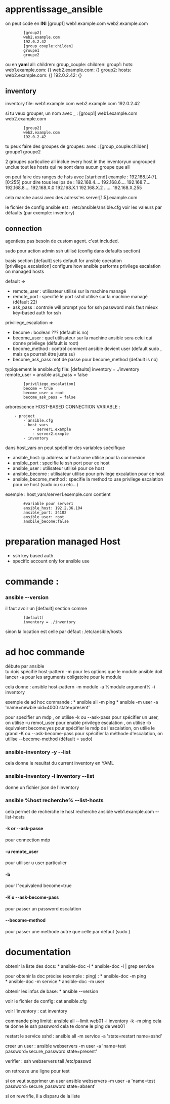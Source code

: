 # apprentissage_ansible

on peut code en **INI**
            [group1]
            web1.example.com
            web2.example.com

            [group2]
            web2.example.com
            192.0.2.42
            [group_couple:childen]
            groupe1
            groupe2
ou en **yaml**
            all:
              children:
                group_couple:
                  children:
                    group1:
                      hots: 
                        web1.example.com: {}
                        web2.example.com: {}
                   group2:
                      hosts:
                        web2.example.com: {}
                        192.0.2.42: {}

## inventory

inventory file:
            web1.example.com
            web2.example.com
            192.0.2.42

si tu veux grouper, un nom avec _ : 
            [group1]
            web1.example.com
            web2.example.com

            [group2]
            web2.example.com
            192.0.2.42

tu peux faire des groupes de groupes:
avec :
            [group_couple:childen]
            groupe1
            groupe2



2 groupes particuliee
all inclue every host in the inventoryun 
ungrouped unclue tout les hosts qui ne sont dans aucun groupe que all


on peut faire des ranges de hsts  avec [start:end] 
example :
            192.168.[4:7].[0:255] pour dire tous les ips de :
            192.168.4....   192.168.6.... 192.168.7.... 192.168.8....
            192.168.X.0 192.168.X.1 192.168.X.2 ...... 192.168.X.255

cela marche aussi avec des adress'es
            server[1:5].example.com


le fichier de config ansible est :
/etc/ansible/ansible.cfg
voir les valeurs par défaults (par exemple: inventory)


## connection

agentless,pas besoin de custom agent. c'est included.

sudo pour action admin
ssh utilisé (config dans defaults section)

basis section
[default] 
            sets default for ansible operation
[priviliege_escalation] 
            configure how ansible performs privilege escalation on managed hosts

default =>
* remote_user : utilisateur utilisé sur la machine managé
* remote_port : specifié le port sshd utilisé sur la machine managé (défault 22)
* ask_pass : controle will prompt you for ssh password  mais faut mieux key-based auth for ssh

priviliege_escalation => 
* become : boolean   ???  (default is no)
* become_user : quel utilisateur sur la machine ansible sera celui qui donne privilege   (défault is root)
* become_method : control comment ansible devient user (default sudo , mais ça pourrait être juste su)
* become_ask_pass  mot de passe pour become_method (default is no)

typiquement le ansible.cfg file:
            [defaults]
            inventory = ./inventory
            remote_user = ansible
            ask_pass = false

            [priviliege_escalation]
            become = true
            become_user = root
            become_ask_pass = false
  


arborescence HOST-BASED CONNECTION VARIABLE :

        - project 
            - ansible.cfg
            - host_vars
                - server1.example
                - server2.exmple
            - inventory
  
dans host_vars on peut spécifier des variables spécifique

* ansible_host: ip address or hostname utilise pour la connnexion 
* ansible_port : specifie le ssh port pour  ce host
* ansible_user : utilisateur utilisé pour ce host
* ansible_become : utilisateur utilise pour privilege excalation pour  ce host
* ansible_become_method : specifie la method to use privilege escalation pour  ce host (sudo ou su etc...)



exemple :
host_vars/server1.exemple.com contient

            #variable pour server1
            ansible_host: 192.2.36.104
            ansible_port: 34102
            ansible_user: root
            ansbile_become:false

# preparation managed Host

* ssh key based auth 
* specific account only for ansible use





# commande :

### ansible --version 
il faut avoir un [default] section comme 

            [default]
            inventory = ./inventory

sinon la location est celle par défaut : 
/etc/ansible/hosts

# ad hoc commande

débute par ansible  
tu dois spécifié host-pattern
-m pour les options que le module ansible doit lancer
-a pour les arguments obligatoire pour le module

cela donne :  ansible host-pattern -m module -a %module argument% -i inventory

exemple de ad hoc commande :
            * ansible all -m ping
            * ansible -m user -a 'name=newbie uid=4000 state=present'

pour specifier un mdp , on utilise -k ou --ask-pass
pour spécifier un user, on utilise -u remot_user 
pour enable privilege escalation , on utilise -b équivalent become:yes
pour spécifier le mdp de l'escalation, on utilie le grand -K ou --ask-become-pass
pour spécifier la méthode d'escalation, on utilise --become-method  (défault = sudo)





### ansible-inventory -y --list
cela donne le resultat du current inventory en YAML

### ansible-inventory -i inventory --list
donne un fichier json de l'inventory

### ansible %host recherche% --list-hosts
cela permet de recherche le host recherche 
                        ansible web1.example.com --list-hosts


#### -k or --ask-passe 
pour connection mdp

#### -u remote_user 
pour utiliser u user particulier

#### -b 
pour l"equivalend become=true

#### -K o --ask-become-pass
pour passer un password escalation

#### --become-method 
pour passer une methode autre que celle par défaut (sudo )



# documentation

obtenir la liste des docs:
                        * ansible-doc -l 
                        * ansible-doc -l | grep service

pour obtenir la doc précise (exemple : ping) :
                        * ansible-doc -m ping  
                        * ansible-doc -m service
                        * ansible-doc -m user

obtenir les infos de base:
            * ansible --version

voir le fichier de config: 
                        cat ansible.cfg

voir l'inventory :
                        cat inventory

commande ping limité:
                        ansible all --limit web01 -i inventory -k -m ping
cela te donne le ssh password
cela te donne le ping de web01

restart le service sshd :
                        ansible all -m service -a 'state=restart name=sshd'

creer un user :
                        ansible webservers -m user -a 'name=test password=secure_password state=present'

verifier :
                        ssh webservers
                        tail /etc/passwd

on retrouve une ligne pour test


si on veut supprimer un user 
                        ansible webservers -m user -a 'name=test password=secure_password state=absent'

si on reverifie, il a disparu de la liste


